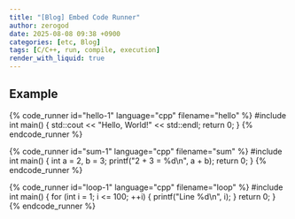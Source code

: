 ```yaml
---
title: "[Blog] Embed Code Runner"
author: zerogod
date: 2025-08-08 09:38 +0900
categories: [etc, Blog]
tags: [C/C++, run, compile, execution]
render_with_liquid: true
---
```

## Example

{% code_runner id="hello-1" language="cpp" filename="hello" %}
#include <iostream>
int main() {
  std::cout << "Hello, World!" << std::endl;
  return 0;
}
{% endcode_runner %}

{% code_runner id="sum-1" language="cpp" filename="sum" %}
#include <cstdio>
int main() {
  int a = 2, b = 3;
  printf("2 + 3 = %d\n", a + b);
  return 0;
}
{% endcode_runner %}

{% code_runner id="loop-1" language="cpp" filename="loop" %}
#include <cstdio>
int main() {
  for (int i = 1; i <= 100; ++i) {
    printf("Line %d\n", i);
  }
  return 0;
}
{% endcode_runner %}
